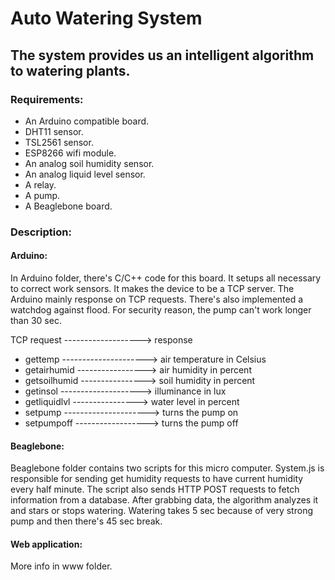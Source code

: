 Auto Watering System
====================

The system provides us an intelligent algorithm to watering plants.
------------------------------------------------------------------

### Requirements:

* An Arduino compatible board.
* DHT11 sensor.
* TSL2561 sensor.
* ESP8266 wifi module.
* An analog soil humidity sensor.
* An analog liquid level sensor.
* A relay.
* A pump.
* A Beaglebone board.

### Description:

#### Arduino:
In Arduino folder, there's C/C++ code for this board. It setups all necessary to correct work sensors. It makes the device to be a TCP server. The Arduino mainly response on TCP requests. There's also implemented a watchdog against flood. For security reason, the pump can't work longer than 30 sec.

TCP request -------------------> response

* gettemp ---------------------> air temperature in Celsius
* getairhumid -----------------> air humidity in percent
* getsoilhumid ----------------> soil humidity in percent
* getinsol --------------------> illuminance in lux
* getliquidlvl ----------------> water level in percent
* setpump ---------------------> turns the pump on
* setpumpoff ------------------> turns the pump off

#### Beaglebone:
Beaglebone folder contains two scripts for this micro computer.
System.js is responsible for sending get humidity requests to have current humidity every half minute. The script also sends HTTP POST requests to fetch information from a database. After grabbing data, the algorithm analyzes it and stars or stops watering. Watering takes 5 sec because of very strong pump and then there's 45 sec break.

#### Web application:
More info in www folder.
